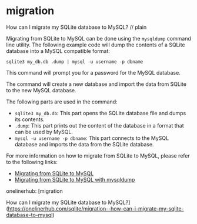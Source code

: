 # migration

How can I migrate my SQLite database to MySQL?
// plain

Migrating from SQLite to MySQL can be done using the `mysqldump` command line utility. The following example code will dump the contents of a SQLite database into a MySQL compatible format:

```
sqlite3 my_db.db .dump | mysql -u username -p dbname
```

This command will prompt you for a password for the MySQL database.

The command will create a new database and import the data from SQLite to the new MySQL database.

The following parts are used in the command:

* `sqlite3 my_db.db`: This part opens the SQLite database file and dumps its contents.
* `.dump`: This part prints out the content of the database in a format that can be used by MySQL.
* `mysql -u username -p dbname`: This part connects to the MySQL database and imports the data from the SQLite database.

For more information on how to migrate from SQLite to MySQL, please refer to the following links:

* [Migrating from SQLite to MySQL](https://www.digitalocean.com/community/tutorials/how-to-migrate-from-sqlite-to-mysql)
* [Migrating from SQLite to MySQL with mysqldump](https://www.cyberciti.biz/faq/migrating-from-sqlite-to-mysql-with-mysqldump/)

onelinerhub: [migration

How can I migrate my SQLite database to MySQL?](https://onelinerhub.com/sqlite/migration--how-can-i-migrate-my-sqlite-database-to-mysql)